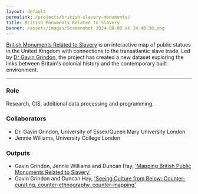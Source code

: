 ```yaml
---
layout: default
permalink: /projects/british-slavery-monuments/
title: British Monuments Related to Slavery
banner: /assets/images/Screenshot 2024-08-06 at 14.40.38.png
---
```


[British Monuments Related to Slavery](https://www.britishmonumentsrelatedtoslavery.net/) is an interactive map of public statues in the United Kingdom with connections to the transatlantic slave trade. Led by [Dr Gavin Grindon](https://www.qmul.ac.uk/busman/staff/academic/profiles/grindong.html), the project has created a new dataset exploring the links between Britain's colonial history and the contemporary built environment.

--- 

### Role
Research, GIS, additional data processing and programming.

### Collaborators
- Dr. Gavin Grindon, University of Essex/Queen Mary University London
- Jennie Williams, University College London

### Outputs
- Gavin Grindon, Jennie Williams and Duncan Hay, ['Mapping British Public Monuments Related to Slavery'](https://www.tandfonline.com/doi/full/10.1080/0144039X.2023.2264837)
- Gavin Grindon and Duncan Hay, ['Seeing Culture from Below: Counter-curating, counter-ethnography, counter-mapping'](https://rgs-ibg.onlinelibrary.wiley.com/doi/10.1111/tran.12710)